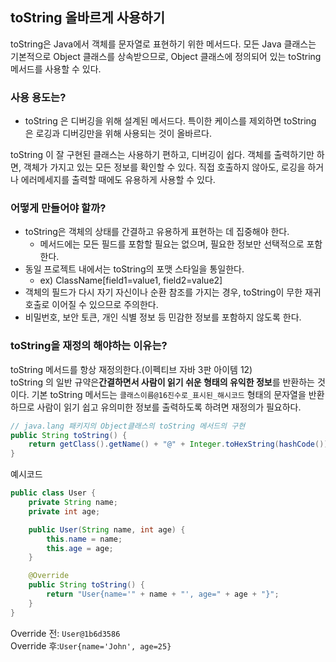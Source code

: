 ## toString 올바르게 사용하기

toString은 Java에서 객체를 문자열로 표현하기 위한 메서드다. 모든 Java 클래스는 기본적으로 Object 클래스를 상속받으므로, Object 클래스에 정의되어 있는 toString 메서드를 사용할 수 있다.

### 사용 용도는?
- toString 은 디버깅을 위해 설계된 메서드다.  특이한 케이스를 제외하면 toString 은 로깅과 디버깅만을 위해 사용되는 것이 올바르다.

toString 이 잘 구현된 클래스는 사용하기 편하고, 디버깅이 쉽다. 객체를 출력하기만 하면, 객체가 가지고 있는 모든 정보를 확인할 수 있다. 
직접 호출하지 않아도, 로깅을 하거나 에러메세지를 출력할 때에도 유용하게 사용할 수 있다.

### 어떻게 만들어야 할까?
- toString은 객체의 상태를 간결하고 유용하게 표현하는 데 집중해야 한다.
  - 메서드에는 모든 필드를 포함할 필요는 없으며, 필요한 정보만 선택적으로 포함한다.
- 동일 프로젝트 내에서는 toString의 포맷 스타일을 통일한다. 
  - ex) ClassName[field1=value1, field2=value2] 
- 객체의 필드가 다시 자기 자신이나 순환 참조를 가지는 경우, toString이 무한 재귀 호출로 이어질 수 있으므로 주의한다.
- 비밀번호, 보안 토큰, 개인 식별 정보 등 민감한 정보를 포함하지 않도록 한다.

### toString을 재정의 해야하는 이유는?
toString 메서드를 항상 재정의한다.(이펙티브 자바 3판 아이템 12)  
toString 의 일반 규약은**간결하면서 사람이 읽기 쉬운 형태의 유익한 정보**를 반환하는 것이다. 기본 toString 메서드는 `클래스이름@16진수로_표시된_해시코드` 형태의 문자열을 반환하므로 사람이 읽기 쉽고 유의미한 정보를 출력하도록 하려면 재정의가 필요하다.
```java
// java.lang 패키지의 Object클래스의 toString 메서드의 구현
public String toString() {
    return getClass().getName() + "@" + Integer.toHexString(hashCode());
}
```

예시코드

```java
public class User {
    private String name;
    private int age;

    public User(String name, int age) {
        this.name = name;
        this.age = age;
    }

    @Override
    public String toString() {
        return "User{name='" + name + "', age=" + age + "}";
    }
}
```
Override 전: `User@1b6d3586`  
Override 후:`User{name='John', age=25}`



